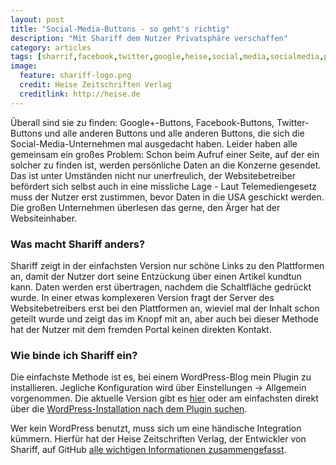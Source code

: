 ```yaml
---
layout: post
title: "Social-Media-Buttons - so geht's richtig"
description: "Mit Shariff dem Nutzer Privatsphäre verschaffen"
category: articles
tags: [sharrif,facebook,twitter,google,heise,social,media,socialmedia,privacy,privatsphaere]
image:
  feature: shariff-logo.png
  credit: Heise Zeitschriften Verlag
  creditlink: http://heise.de
---
```


Überall sind sie zu finden: Google+-Buttons, Facebook-Buttons, Twitter-Buttons und alle anderen Buttons und alle anderen Buttons, die sich die Social-Media-Unternehmen mal ausgedacht haben. Leider haben alle gemeinsam ein großes Problem:
Schon beim Aufruf einer Seite, auf der ein solcher zu finden ist, werden persönliche Daten an die Konzerne gesendet. Das ist unter Umständen nicht nur unerfreulich, der Websitebetreiber befördert sich selbst auch in eine missliche Lage - Laut Telemediengesetz muss der Nutzer erst zustimmen, bevor Daten in die USA geschickt werden. Die großen Unternehmen überlesen das gerne, den Ärger hat der Websiteinhaber.

### Was macht Shariff anders?
Shariff zeigt in der einfachsten Version nur schöne Links zu den Plattformen an, damit der Nutzer dort seine Entzückung über einen Artikel kundtun kann. Daten werden erst übertragen, nachdem die Schaltfläche gedrückt wurde.
In einer etwas komplexeren Version fragt der Server des Websitebetreibers erst bei den Plattformen an, wieviel mal der Inhalt schon geteilt wurde und zeigt das im Knopf mit an, aber auch bei dieser Methode hat der Nutzer mit dem fremden Portal keinen direkten Kontakt.

### Wie binde ich Shariff ein?
Die einfachste Methode ist es, bei einem WordPress-Blog mein Plugin zu installieren. Jegliche Konfiguration wird über Einstellungen -> Allgemein vorgenommen. Die aktuelle Version gibt es [hier](https://github.com/yanniks/shariff-wordpress/releases) oder am einfachsten direkt über die [WordPress-Installation nach dem Plugin suchen](https://wordpress.org/plugins/shariff-sharing/).

Wer kein WordPress benutzt, muss sich um eine händische Integration kümmern. Hierfür hat der Heise Zeitschriften Verlag, der Entwickler von Shariff, auf GitHub [alle wichtigen Informationen zusammengefasst](https://github.com/heiseonline/shariff/blob/master/README-de.md).